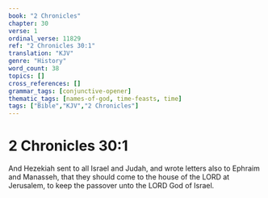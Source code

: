 ```yaml
---
book: "2 Chronicles"
chapter: 30
verse: 1
ordinal_verse: 11829
ref: "2 Chronicles 30:1"
translation: "KJV"
genre: "History"
word_count: 38
topics: []
cross_references: []
grammar_tags: [conjunctive-opener]
thematic_tags: [names-of-god, time-feasts, time]
tags: ["Bible","KJV","2 Chronicles"]
---
```


# 2 Chronicles 30:1

And Hezekiah sent to all Israel and Judah, and wrote letters also to Ephraim and Manasseh, that they should come to the house of the LORD at Jerusalem, to keep the passover unto the LORD God of Israel.
